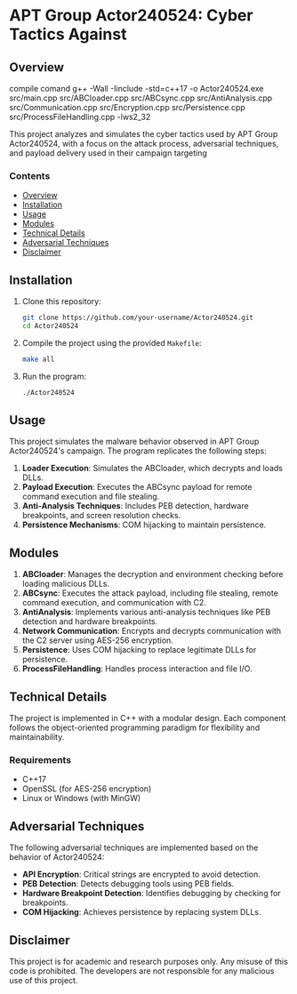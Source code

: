# APT Group Actor240524: Cyber Tactics Against 

## Overview
compile comand g++ -Wall -Iinclude -std=c++17 -o Actor240524.exe src/main.cpp src/ABCloader.cpp src/ABCsync.cpp src/AntiAnalysis.cpp src/Communication.cpp src/Encryption.cpp src/Persistence.cpp src/ProcessFileHandling.cpp -lws2_32 

This project analyzes and simulates the cyber tactics used by APT Group Actor240524, with a focus on the attack process, adversarial techniques, and payload delivery used in their campaign targeting 

### Contents
- [Overview](#overview)
- [Installation](#installation)
- [Usage](#usage)
- [Modules](#modules)
- [Technical Details](#technical-details)
- [Adversarial Techniques](#adversarial-techniques)
- [Disclaimer](#disclaimer)

## Installation

1. Clone this repository:
    ```bash
    git clone https://github.com/your-username/Actor240524.git
    cd Actor240524
    ```

2. Compile the project using the provided `Makefile`:
    ```bash
    make all
    ```

3. Run the program:
    ```bash
    ./Actor240524
    ```

## Usage

This project simulates the malware behavior observed in APT Group Actor240524's campaign. The program replicates the following steps:

1. **Loader Execution**: Simulates the ABCloader, which decrypts and loads DLLs.
2. **Payload Execution**: Executes the ABCsync payload for remote command execution and file stealing.
3. **Anti-Analysis Techniques**: Includes PEB detection, hardware breakpoints, and screen resolution checks.
4. **Persistence Mechanisms**: COM hijacking to maintain persistence.

## Modules

1. **ABCloader**: Manages the decryption and environment checking before loading malicious DLLs.
2. **ABCsync**: Executes the attack payload, including file stealing, remote command execution, and communication with C2.
3. **AntiAnalysis**: Implements various anti-analysis techniques like PEB detection and hardware breakpoints.
4. **Network Communication**: Encrypts and decrypts communication with the C2 server using AES-256 encryption.
5. **Persistence**: Uses COM hijacking to replace legitimate DLLs for persistence.
6. **ProcessFileHandling**: Handles process interaction and file I/O.

## Technical Details

The project is implemented in C++ with a modular design. Each component follows the object-oriented programming paradigm for flexibility and maintainability.

### Requirements
- C++17
- OpenSSL (for AES-256 encryption)
- Linux or Windows (with MinGW)

## Adversarial Techniques

The following adversarial techniques are implemented based on the behavior of Actor240524:

- **API Encryption**: Critical strings are encrypted to avoid detection.
- **PEB Detection**: Detects debugging tools using PEB fields.
- **Hardware Breakpoint Detection**: Identifies debugging by checking for breakpoints.
- **COM Hijacking**: Achieves persistence by replacing system DLLs.

## Disclaimer

This project is for academic and research purposes only. Any misuse of this code is prohibited. The developers are not responsible for any malicious use of this project.
